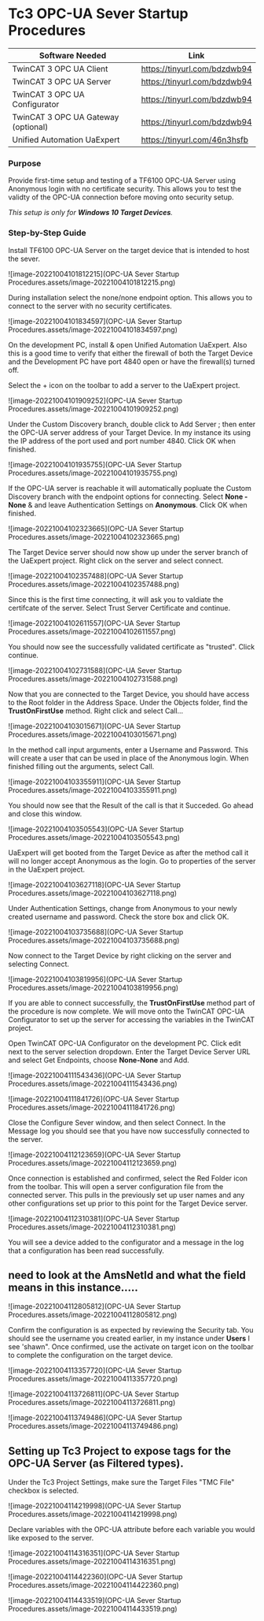 # Tc3 OPC-UA Sever Startup Procedures



| Software Needed                     | Link                         |
| ----------------------------------- | ---------------------------- |
| TwinCAT 3 OPC UA Client             | https://tinyurl.com/bdzdwb94 |
| TwinCAT 3 OPC UA Server             | https://tinyurl.com/bdzdwb94 |
| TwinCAT 3 OPC UA Configurator       | https://tinyurl.com/bdzdwb94 |
| TwinCAT 3 OPC UA Gateway (optional) | https://tinyurl.com/bdzdwb94 |
| Unified Automation UaExpert         | https://tinyurl.com/46n3hsfb |



### Purpose

Provide first-time setup and testing of a TF6100 OPC-UA Server using Anonymous login with no certificate security. This allows you to test the validty of the OPC-UA connection before moving onto security setup. 

*This setup is only for **Windows 10 Target Devices**.*



### Step-by-Step Guide

Install TF6100 OPC-UA Server on the target device that is intended to host the sever. 

![image-20221004101812215](OPC-UA Sever Startup Procedures.assets/image-20221004101812215.png)

During installation select the none/none endpoint option. This allows you to connect to the server with no security certificates. 

![image-20221004101834597](OPC-UA Sever Startup Procedures.assets/image-20221004101834597.png)

On the development PC, install & open Unified Automation UaExpert. Also this is a good time to verify that either the firewall of both the Target Device and the Development PC have port 4840 open or have the firewall(s) turned off. 

Select the + icon on the toolbar to add a server to the UaExpert project. 

![image-20221004101909252](OPC-UA Sever Startup Procedures.assets/image-20221004101909252.png)

Under the Custom Discovery branch, double click to Add Server ; then enter the OPC-UA server address of your Target Device. In my instance its using the IP address of the port used and port number 4840. Click OK when finished.

![image-20221004101935755](OPC-UA Sever Startup Procedures.assets/image-20221004101935755.png)

If the OPC-UA server is reachable it will automatically popluate the Custom Discovery branch with the endpoint options for connecting. Select **None - None** & and leave Authentication Settings on **Anonymous**. Click OK when finished.

![image-20221004102323665](OPC-UA Sever Startup Procedures.assets/image-20221004102323665.png)

The Target Device server should now show up under the server branch of the UaExpert project. Right click on the server and select connect.

![image-20221004102357488](OPC-UA Sever Startup Procedures.assets/image-20221004102357488.png)

Since this is the first time connecting, it will ask you to valdiate the certifcate of the server. Select Trust Server Certificate and continue. 

![image-20221004102611557](OPC-UA Sever Startup Procedures.assets/image-20221004102611557.png)

You should now see the successfully validated certificate as "trusted". Click continue. 

![image-20221004102731588](OPC-UA Sever Startup Procedures.assets/image-20221004102731588.png)

Now that you are connected to the Target Device, you should have access to the Root folder in the Address Space. Under the Objects folder, find the **TrustOnFirstUse** method. Right click and select Call...

![image-20221004103015671](OPC-UA Sever Startup Procedures.assets/image-20221004103015671.png)

In the method call input arguments, enter a Username and Password. This will create a user that can be used in place of the Anonymous login. When finished filling out the arguments, select Call.

![image-20221004103355911](OPC-UA Sever Startup Procedures.assets/image-20221004103355911.png)

You should now see that the Result of the call is that it Succeded. Go ahead and close this window.

![image-20221004103505543](OPC-UA Sever Startup Procedures.assets/image-20221004103505543.png)

UaExpert will get booted from the Target Device as after the method call it will no longer accept Anonymous as the login. Go to properties of the server in the UaExpert project.

![image-20221004103627118](OPC-UA Sever Startup Procedures.assets/image-20221004103627118.png)

Under Authentication Settings, change from Anonymous to your newly created username and password. Check the store box and click OK.

![image-20221004103735688](OPC-UA Sever Startup Procedures.assets/image-20221004103735688.png)

Now connect to the Target Device by right clicking on the server and selecting Connect.

![image-20221004103819956](OPC-UA Sever Startup Procedures.assets/image-20221004103819956.png)

 If you are able to connect successfully, the **TrustOnFirstUse** method part of the procedure is now complete. We will move onto the TwinCAT OPC-UA Configurator to set up the server for accessing the variables in the TwinCAT project.

Open TwinCAT OPC-UA Configurator on the development PC. Click edit next to the server selection dropdown. Enter the Target Device Server URL and select Get Endpoints, choose **None-None** and Add.

![image-20221004111543436](OPC-UA Sever Startup Procedures.assets/image-20221004111543436.png)

![image-20221004111841726](OPC-UA Sever Startup Procedures.assets/image-20221004111841726.png)

Close the Configure Sever window, and then select Connect. In the Message log you should see that you have now successfully connected to the server.

![image-20221004112123659](OPC-UA Sever Startup Procedures.assets/image-20221004112123659.png)

Once connection is established and confirmed, select the Red Folder icon from the toolbar. This will open a server configuration file from the connected server. This pulls in the previously set up user names and any other configurations set up prior to this point for the Target Device server.

![image-20221004112310381](OPC-UA Sever Startup Procedures.assets/image-20221004112310381.png)

You will see a device added to the configurator and a message in the log that a configuration has been read successfully. 

## need to look at the AmsNetId and what the field means in this instance.....

![image-20221004112805812](OPC-UA Sever Startup Procedures.assets/image-20221004112805812.png)



Confirm the configuration is as expected by reviewing the Security tab. You should see the username you created earlier, in my instance under **Users** I see 'shawn".  Once confirmed, use the activate on target icon on the toolbar to complete the configuration on the target device.

![image-20221004113357720](OPC-UA Sever Startup Procedures.assets/image-20221004113357720.png)

![image-20221004113726811](OPC-UA Sever Startup Procedures.assets/image-20221004113726811.png)

![image-20221004113749486](OPC-UA Sever Startup Procedures.assets/image-20221004113749486.png)



## Setting up Tc3 Project to expose tags for the OPC-UA Server (as Filtered types).



Under the Tc3 Project Settings, make sure the Target Files "TMC File" checkbox is selected.

![image-20221004114219998](OPC-UA Sever Startup Procedures.assets/image-20221004114219998.png)



Declare variables with the OPC-UA attribute before each variable you would like exposed to the server. 

![image-20221004114316351](OPC-UA Sever Startup Procedures.assets/image-20221004114316351.png)

![image-20221004114422360](OPC-UA Sever Startup Procedures.assets/image-20221004114422360.png)

![image-20221004114433519](OPC-UA Sever Startup Procedures.assets/image-20221004114433519.png)



















